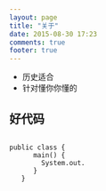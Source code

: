 ```yaml
---
layout: page
title: "关于"
date: 2015-08-30 17:23
comments: true
footer: true
---
```



- 历史适合
- 针对懂你你懂的

## 好代码
<pre><code>
public class {
      main() {
      	System.out.
      }
   }
</code></pre>